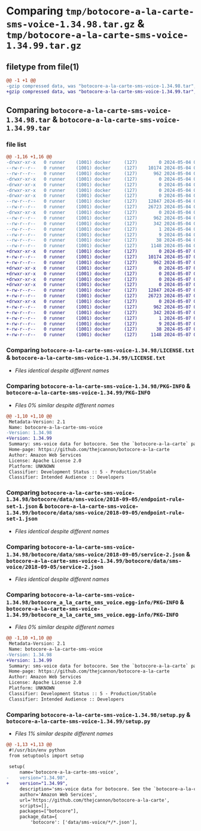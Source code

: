 # Comparing `tmp/botocore-a-la-carte-sms-voice-1.34.98.tar.gz` & `tmp/botocore-a-la-carte-sms-voice-1.34.99.tar.gz`

## filetype from file(1)

```diff
@@ -1 +1 @@
-gzip compressed data, was "botocore-a-la-carte-sms-voice-1.34.98.tar", last modified: Sat May  4 01:01:40 2024, max compression
+gzip compressed data, was "botocore-a-la-carte-sms-voice-1.34.99.tar", last modified: Tue May  7 01:02:42 2024, max compression
```

## Comparing `botocore-a-la-carte-sms-voice-1.34.98.tar` & `botocore-a-la-carte-sms-voice-1.34.99.tar`

### file list

```diff
@@ -1,16 +1,16 @@
-drwxr-xr-x   0 runner    (1001) docker     (127)        0 2024-05-04 01:01:40.210258 botocore-a-la-carte-sms-voice-1.34.98/
--rw-r--r--   0 runner    (1001) docker     (127)    10174 2024-05-04 01:01:39.000000 botocore-a-la-carte-sms-voice-1.34.98/LICENSE.txt
--rw-r--r--   0 runner    (1001) docker     (127)      962 2024-05-04 01:01:40.210258 botocore-a-la-carte-sms-voice-1.34.98/PKG-INFO
-drwxr-xr-x   0 runner    (1001) docker     (127)        0 2024-05-04 01:01:40.206257 botocore-a-la-carte-sms-voice-1.34.98/botocore/
-drwxr-xr-x   0 runner    (1001) docker     (127)        0 2024-05-04 01:01:40.206257 botocore-a-la-carte-sms-voice-1.34.98/botocore/data/
-drwxr-xr-x   0 runner    (1001) docker     (127)        0 2024-05-04 01:01:40.206257 botocore-a-la-carte-sms-voice-1.34.98/botocore/data/sms-voice/
-drwxr-xr-x   0 runner    (1001) docker     (127)        0 2024-05-04 01:01:40.210258 botocore-a-la-carte-sms-voice-1.34.98/botocore/data/sms-voice/2018-09-05/
--rw-r--r--   0 runner    (1001) docker     (127)    12847 2024-05-04 01:01:11.000000 botocore-a-la-carte-sms-voice-1.34.98/botocore/data/sms-voice/2018-09-05/endpoint-rule-set-1.json
--rw-r--r--   0 runner    (1001) docker     (127)    26723 2024-05-04 01:01:11.000000 botocore-a-la-carte-sms-voice-1.34.98/botocore/data/sms-voice/2018-09-05/service-2.json
-drwxr-xr-x   0 runner    (1001) docker     (127)        0 2024-05-04 01:01:40.210258 botocore-a-la-carte-sms-voice-1.34.98/botocore_a_la_carte_sms_voice.egg-info/
--rw-r--r--   0 runner    (1001) docker     (127)      962 2024-05-04 01:01:40.000000 botocore-a-la-carte-sms-voice-1.34.98/botocore_a_la_carte_sms_voice.egg-info/PKG-INFO
--rw-r--r--   0 runner    (1001) docker     (127)      342 2024-05-04 01:01:40.000000 botocore-a-la-carte-sms-voice-1.34.98/botocore_a_la_carte_sms_voice.egg-info/SOURCES.txt
--rw-r--r--   0 runner    (1001) docker     (127)        1 2024-05-04 01:01:40.000000 botocore-a-la-carte-sms-voice-1.34.98/botocore_a_la_carte_sms_voice.egg-info/dependency_links.txt
--rw-r--r--   0 runner    (1001) docker     (127)        9 2024-05-04 01:01:40.000000 botocore-a-la-carte-sms-voice-1.34.98/botocore_a_la_carte_sms_voice.egg-info/top_level.txt
--rw-r--r--   0 runner    (1001) docker     (127)       38 2024-05-04 01:01:40.210258 botocore-a-la-carte-sms-voice-1.34.98/setup.cfg
--rw-r--r--   0 runner    (1001) docker     (127)     1148 2024-05-04 01:01:39.000000 botocore-a-la-carte-sms-voice-1.34.98/setup.py
+drwxr-xr-x   0 runner    (1001) docker     (127)        0 2024-05-07 01:02:42.264095 botocore-a-la-carte-sms-voice-1.34.99/
+-rw-r--r--   0 runner    (1001) docker     (127)    10174 2024-05-07 01:02:42.000000 botocore-a-la-carte-sms-voice-1.34.99/LICENSE.txt
+-rw-r--r--   0 runner    (1001) docker     (127)      962 2024-05-07 01:02:42.264095 botocore-a-la-carte-sms-voice-1.34.99/PKG-INFO
+drwxr-xr-x   0 runner    (1001) docker     (127)        0 2024-05-07 01:02:42.260095 botocore-a-la-carte-sms-voice-1.34.99/botocore/
+drwxr-xr-x   0 runner    (1001) docker     (127)        0 2024-05-07 01:02:42.260095 botocore-a-la-carte-sms-voice-1.34.99/botocore/data/
+drwxr-xr-x   0 runner    (1001) docker     (127)        0 2024-05-07 01:02:42.260095 botocore-a-la-carte-sms-voice-1.34.99/botocore/data/sms-voice/
+drwxr-xr-x   0 runner    (1001) docker     (127)        0 2024-05-07 01:02:42.264095 botocore-a-la-carte-sms-voice-1.34.99/botocore/data/sms-voice/2018-09-05/
+-rw-r--r--   0 runner    (1001) docker     (127)    12847 2024-05-07 01:02:11.000000 botocore-a-la-carte-sms-voice-1.34.99/botocore/data/sms-voice/2018-09-05/endpoint-rule-set-1.json
+-rw-r--r--   0 runner    (1001) docker     (127)    26723 2024-05-07 01:02:11.000000 botocore-a-la-carte-sms-voice-1.34.99/botocore/data/sms-voice/2018-09-05/service-2.json
+drwxr-xr-x   0 runner    (1001) docker     (127)        0 2024-05-07 01:02:42.264095 botocore-a-la-carte-sms-voice-1.34.99/botocore_a_la_carte_sms_voice.egg-info/
+-rw-r--r--   0 runner    (1001) docker     (127)      962 2024-05-07 01:02:42.000000 botocore-a-la-carte-sms-voice-1.34.99/botocore_a_la_carte_sms_voice.egg-info/PKG-INFO
+-rw-r--r--   0 runner    (1001) docker     (127)      342 2024-05-07 01:02:42.000000 botocore-a-la-carte-sms-voice-1.34.99/botocore_a_la_carte_sms_voice.egg-info/SOURCES.txt
+-rw-r--r--   0 runner    (1001) docker     (127)        1 2024-05-07 01:02:42.000000 botocore-a-la-carte-sms-voice-1.34.99/botocore_a_la_carte_sms_voice.egg-info/dependency_links.txt
+-rw-r--r--   0 runner    (1001) docker     (127)        9 2024-05-07 01:02:42.000000 botocore-a-la-carte-sms-voice-1.34.99/botocore_a_la_carte_sms_voice.egg-info/top_level.txt
+-rw-r--r--   0 runner    (1001) docker     (127)       38 2024-05-07 01:02:42.264095 botocore-a-la-carte-sms-voice-1.34.99/setup.cfg
+-rw-r--r--   0 runner    (1001) docker     (127)     1148 2024-05-07 01:02:42.000000 botocore-a-la-carte-sms-voice-1.34.99/setup.py
```

### Comparing `botocore-a-la-carte-sms-voice-1.34.98/LICENSE.txt` & `botocore-a-la-carte-sms-voice-1.34.99/LICENSE.txt`

 * *Files identical despite different names*

### Comparing `botocore-a-la-carte-sms-voice-1.34.98/PKG-INFO` & `botocore-a-la-carte-sms-voice-1.34.99/PKG-INFO`

 * *Files 0% similar despite different names*

```diff
@@ -1,10 +1,10 @@
 Metadata-Version: 2.1
 Name: botocore-a-la-carte-sms-voice
-Version: 1.34.98
+Version: 1.34.99
 Summary: sms-voice data for botocore. See the `botocore-a-la-carte` package for more info.
 Home-page: https://github.com/thejcannon/botocore-a-la-carte
 Author: Amazon Web Services
 License: Apache License 2.0
 Platform: UNKNOWN
 Classifier: Development Status :: 5 - Production/Stable
 Classifier: Intended Audience :: Developers
```

### Comparing `botocore-a-la-carte-sms-voice-1.34.98/botocore/data/sms-voice/2018-09-05/endpoint-rule-set-1.json` & `botocore-a-la-carte-sms-voice-1.34.99/botocore/data/sms-voice/2018-09-05/endpoint-rule-set-1.json`

 * *Files identical despite different names*

### Comparing `botocore-a-la-carte-sms-voice-1.34.98/botocore/data/sms-voice/2018-09-05/service-2.json` & `botocore-a-la-carte-sms-voice-1.34.99/botocore/data/sms-voice/2018-09-05/service-2.json`

 * *Files identical despite different names*

### Comparing `botocore-a-la-carte-sms-voice-1.34.98/botocore_a_la_carte_sms_voice.egg-info/PKG-INFO` & `botocore-a-la-carte-sms-voice-1.34.99/botocore_a_la_carte_sms_voice.egg-info/PKG-INFO`

 * *Files 0% similar despite different names*

```diff
@@ -1,10 +1,10 @@
 Metadata-Version: 2.1
 Name: botocore-a-la-carte-sms-voice
-Version: 1.34.98
+Version: 1.34.99
 Summary: sms-voice data for botocore. See the `botocore-a-la-carte` package for more info.
 Home-page: https://github.com/thejcannon/botocore-a-la-carte
 Author: Amazon Web Services
 License: Apache License 2.0
 Platform: UNKNOWN
 Classifier: Development Status :: 5 - Production/Stable
 Classifier: Intended Audience :: Developers
```

### Comparing `botocore-a-la-carte-sms-voice-1.34.98/setup.py` & `botocore-a-la-carte-sms-voice-1.34.99/setup.py`

 * *Files 1% similar despite different names*

```diff
@@ -1,13 +1,13 @@
 #!/usr/bin/env python
 from setuptools import setup
 
 setup(
     name='botocore-a-la-carte-sms-voice',
-    version="1.34.98",
+    version="1.34.99",
     description='sms-voice data for botocore. See the `botocore-a-la-carte` package for more info.',
     author='Amazon Web Services',
     url='https://github.com/thejcannon/botocore-a-la-carte',
     scripts=[],
     packages=["botocore"],
     package_data={
         'botocore': ['data/sms-voice/*/*.json'],
```

